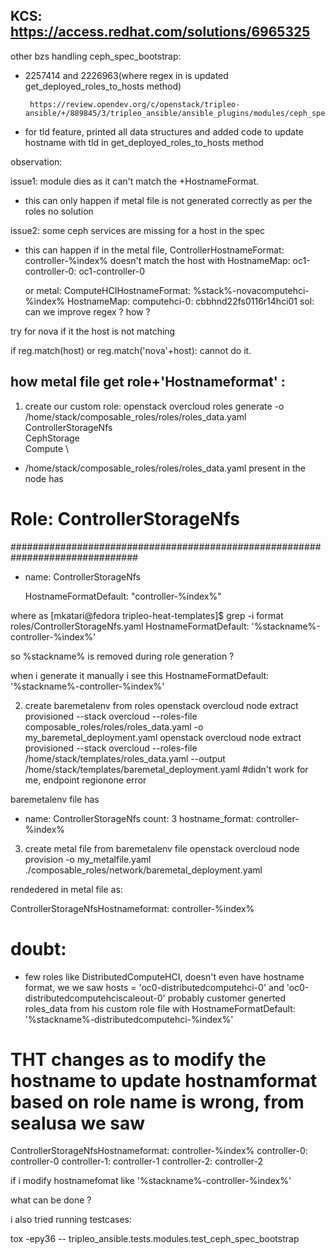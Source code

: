 
## KCS: https://access.redhat.com/solutions/6965325

other bzs handling ceph_spec_bootstrap: 

- 2257414 and 2226963(where regex in is updated get_deployed_roles_to_hosts method)

       https://review.opendev.org/c/openstack/tripleo-ansible/+/889845/3/tripleo_ansible/ansible_plugins/modules/ceph_spec_bootstrap.py

- for tld feature, printed all data structures and added code to update hostname with tld in get_deployed_roles_to_hosts method



observation:

issue1: module dies as it can't match the <role>+HostnameFormat.
- this can only happen if metal file is not generated correctly as per the roles
no solution


issue2: some ceph services  are missing for a host in the spec
- this can happen if in the metal file, ControllerHostnameFormat: controller-%index%  doesn't match the host with
   HostnameMap:
     oc1-controller-0: oc1-controller-0

   or metal: ComputeHCIHostnameFormat: %stack%-novacomputehci-%index%
   HostnameMap:
    computehci-0: cbbhnd22fs0116r14hci01
sol: can we improve regex ? how ?


try for nova if it the host is not matching

  if reg.match(host) or  reg.match('nova'+host):  cannot do it.




## how metal file get role+'Hostnameformat' :

1. create our custom role:
openstack overcloud roles generate -o /home/stack/composable_roles/roles/roles_data.yaml \
    ControllerStorageNfs \
    CephStorage \
    Compute \

  -  /home/stack/composable_roles/roles/roles_data.yaml present in the node  has
  # Role: ControllerStorageNfs                                                  #
  ###############################################################################
   - name: ControllerStorageNfs
   
     HostnameFormatDefault: "controller-%index%"

  where as
  [mkatari@fedora tripleo-heat-templates]$ grep -i format roles/ControllerStorageNfs.yaml 
  HostnameFormatDefault: '%stackname%-controller-%index%'

   so %stackname% is removed during role generation ?
  
  when i generate it manually i see this
  HostnameFormatDefault: '%stackname%-controller-%index%'


2. create baremetalenv from roles
  openstack overcloud node extract provisioned --stack overcloud --roles-file composable_roles/roles/roles_data.yaml -o my_baremetal_deployment.yaml
 openstack overcloud node extract provisioned --stack overcloud --roles-file /home/stack/templates/roles_data.yaml --output /home/stack/templates/baremetal_deployment.yaml   #didn't work for me, endpoint regionone error

 baremetalenv file has
 - name: ControllerStorageNfs
  count: 3
  hostname_format: controller-%index%



3. create metal file from baremetalenv file
openstack overcloud node provision -o my_metalfile.yaml ./composable_roles/network/baremetal_deployment.yaml

rendedered in metal file as:

   ControllerStorageNfsHostnameformat: controller-%index% 



# doubt: 
 - few roles like DistributedComputeHCI, doesn't even have hostname format, we we saw hosts = 'oc0-distributedcomputehci-0' and 'oc0-distributedcomputehciscaleout-0'
       probably customer generted roles_data from his custom role file with 
       HostnameFormatDefault: '%stackname%-distributedcomputehci-%index%' 


# THT changes as to modify the hostname to update hostnamformat based on role name is wrong, from sealusa we saw


ControllerStorageNfsHostnameformat: controller-%index% 
    controller-0: controller-0
    controller-1: controller-1
    controller-2: controller-2

if i modify hostnamefomat like '%stackname%-controller-%index%'

what can be done ?




i also tried running testcases:

tox -epy36 -- tripleo_ansible.tests.modules.test_ceph_spec_bootstrap
